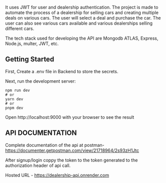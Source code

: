 It uses JWT for user and dealership authentication. The project is made to automate the process of a dealership for selling cars and creating multiple deals on various cars. The user will select a deal and purchase the car. The user can also see various cars available and various dealerships selling different cars.

The tech stack used for developing the API are Mongodb ATLAS, Express, Node.js, multer, JWT, etc.

## Getting Started

First, Create a .env file in Backend to store the secrets.

Next, run the development server:

```
npm run dev
# or
yarn dev
# or
pnpm dev
```

Open http://localhost:9000 with your browser to see the result

## API DOCUMENTATION
Complete documentation of the api at postman- https://documenter.getpostman.com/view/21718964/2s93zH1Jtc

After signup/login coppy the token to the token generated to the authorization header of api call.

Hosted URL - https://dealership-api.onrender.com
